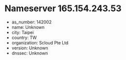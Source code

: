 # Nameserver 165.154.243.53

* as_number: 142002
* name: Unknown
* city: Taipei
* country: TW
* organization: Scloud Pte Ltd
* version: Unknown
* dnssec: Unknown

